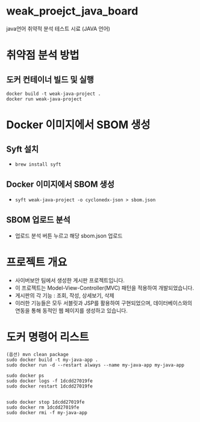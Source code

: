 # weak_proejct_java_board
java언어 취약적 분석 테스트 시료 (JAVA 언어)

# 취약점 분석 방법
## 도커 컨테이너 빌드 및 실행

```
docker build -t weak-java-project .
docker run weak-java-project
```

# Docker 이미지에서 SBOM 생성
## Syft 설치
- `brew install syft`
## Docker 이미지에서 SBOM 생성
- `syft weak-java-project -o cyclonedx-json > sbom.json`
## SBOM 업로드 분석
- 업로드 분석 버튼 누르고 해당 sbom.json 업로드


# 프로젝트 개요

- 사이버보안 팀에서 생성한 게시판 프로젝트입니다.
- 이 프로젝트는 Model-View-Controller(MVC) 패턴을 적용하여 개발되었습니다.
- 게시판의 각 기능 : 조회, 작성, 상세보기, 삭제
- 이러한 기능들은 모두 서블릿과 JSP를 활용하여 구현되었으며, 데이터베이스와의 연동을 통해 동적인 웹 페이지를 생성하고 있습니다.

# 도커 명령어 리스트
```
(옵션) mvn clean package
sudo docker build -t my-java-app .
sudo docker run -d --restart always --name my-java-app my-java-app

sudo docker ps
sudo docker logs -f 1dcdd27019fe
sudo docker restart 1dcdd27019fe


sudo docker stop 1dcdd27019fe
sudo docker rm 1dcdd27019fe
sudo docker rmi -f my-java-app
```